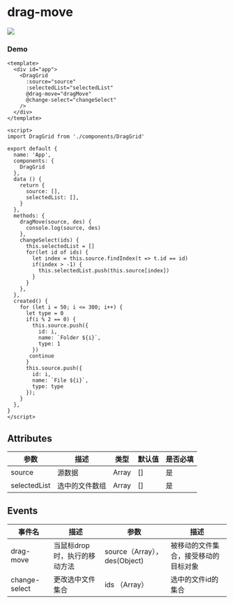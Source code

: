 # drag-move
![](https://img.shields.io/badge/drag--move-666-green)

### Demo
``` vue
<template>
  <div id="app"> 
    <DragGrid  
      :source="source"
      :selectedList="selectedList"
      @drag-move="dragMove"
      @change-select="changeSelect" 
    />
  </div>
</template>

<script>
import DragGrid from './components/DragGrid'

export default {
  name: 'App',
  components: {
    DragGrid
  },
  data () {
    return {
      source: [],
      selectedList: [],
    }
  },
  methods: {
    dragMove(source, des) {
      console.log(source, des)
    },
    changeSelect(ids) {
      this.selectedList = []
      for(let id of ids) {
        let index = this.source.findIndex(t => t.id == id)
        if(index > -1) {
          this.selectedList.push(this.source[index])
        }
      }   
    }, 
  },
  created() { 
    for (let i = 50; i <= 300; i++) {
      let type = 0
      if(i % 2 == 0) { 
        this.source.push({
          id: i,
          name: `Folder ${i}`,
          type: 1
        }) 
       continue
      }
      this.source.push({
        id: i,
        name: `File ${i}`,
        type: type
      });
    }
  }, 
}
</script>
```

## Attributes
| 参数           | 描述              | 类型           | 默认值              | 是否必填   |
| ------------- |------------------- |-------------- |------ | ------|
| source | 源数据 | Array | [] |是 |
| selectedList| 选中的文件数组 |  Array  | [] |是 | 

## Events
| 事件名         | 描述              | 参数           | 描述      |
| ------------- |------------------- |-------------- |-----------|
| drag-move     | 当鼠标drop时，执行的移动方法  |  source（Array），des(Object)  | 被移动的文件集合，接受移动的目标对象|
| change-select | 更改选中文件集合  | ids （Array）|  选中的文件id的集合|
